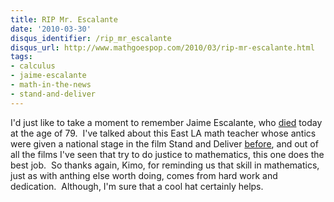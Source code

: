 ```yaml
---
title: RIP Mr. Escalante
date: '2010-03-30'
disqus_identifier: /rip_mr_escalante
disqus_url: http://www.mathgoespop.com/2010/03/rip-mr-escalante.html
tags:
- calculus
- jaime-escalante
- math-in-the-news
- stand-and-deliver
---
```

<p>I'd just like to take a moment to remember Jaime Escalante, who <a href="http://www.latimes.com/news/obituaries/la-me-jaime-escalante31-2010mar31,0,7083760.story">died</a> today at the age of 79.  I've talked about this East LA math teacher whose antics were given a national stage in the film Stand and Deliver <a href="http://www.mathgoespop.com/2009/03/math-in-the-movies-stand-and-deliver.html">before</a>, and out of all the films I've seen that try to do justice to mathematics, this one does the best job.  So thanks again, Kimo, for reminding us that skill in mathematics, just as with anthing else worth doing, comes from hard work and dedication.  Although, I'm sure that a cool hat certainly helps.</p>
